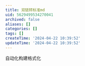 ```yaml
---
title: 双链转标准md
uid: 5629499534270041
archived: false
aliases: []
categories: []
tags: []
createTime: '2024-04-22 10:39:52'
updateTime: '2024-04-22 10:39:52'
---
```

自动化构建格式化
